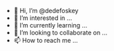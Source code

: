 - 👋 Hi, I’m @dedefoskey
- 👀 I’m interested in ...
- 🌱 I’m currently learning ...
- 💞️ I’m looking to collaborate on ...
- 📫 How to reach me ...

<!---
dedefoskey/dedefoskey is a ✨ special ✨ repository because its `README.md` (this file) appears on your GitHub profile.
You can click the Preview link to take a look at your changes.
--->
